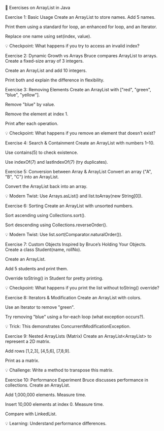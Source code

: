 📝 Exercises on ArrayList in Java

Exercise 1: Basic Usage
Create an ArrayList<String> to store names.
Add 5 names.


Print them using a standard for loop, an enhanced for loop, and an Iterator.


Replace one name using set(index, value).


💡 Checkpoint: What happens if you try to access an invalid index?

Exercise 2: Dynamic Growth vs Arrays
Bruce compares ArrayList to arrays.
Create a fixed-size array of 3 integers.


Create an ArrayList<Integer> and add 10 integers.


Print both and explain the difference in flexibility.



Exercise 3: Removing Elements
Create an ArrayList<String> with ["red", "green", "blue", "yellow"].


Remove "blue" by value.


Remove the element at index 1.


Print after each operation.


💡 Checkpoint: What happens if you remove an element that doesn’t exist?

Exercise 4: Search & Containment
Create an ArrayList<Integer> with numbers 1–10.


Use contains(5) to check existence.


Use indexOf(7) and lastIndexOf(7) (try duplicates).



Exercise 5: Conversion between Array & ArrayList
Convert an array {"A", "B", "C"} into an ArrayList<String>.


Convert the ArrayList back into an array.


💡 Modern Twist: Use Arrays.asList() and list.toArray(new String[0]).

Exercise 6: Sorting
Create an ArrayList<Integer> with unsorted numbers.


Sort ascending using Collections.sort().


Sort descending using Collections.reverseOrder().


💡 Modern Twist: Use list.sort(Comparator.naturalOrder()).

Exercise 7: Custom Objects
Inspired by Bruce’s Holding Your Objects.
Create a class Student(name, rollNo).


Create an ArrayList<Student>.


Add 5 students and print them.


Override toString() in Student for pretty printing.


💡 Checkpoint: What happens if you print the list without toString() override?

Exercise 8: Iterators & Modification
Create an ArrayList<String> with colors.


Use an Iterator to remove "green".


Try removing "blue" using a for-each loop (what exception occurs?).


💡 Trick: This demonstrates ConcurrentModificationException.

Exercise 9: Nested ArrayLists (Matrix)
Create an ArrayList<ArrayList<Integer>> to represent a 2D matrix.


Add rows [1,2,3], [4,5,6], [7,8,9].


Print as a matrix.


💡 Challenge: Write a method to transpose this matrix.

Exercise 10: Performance Experiment
Bruce discusses performance in collections.
Create an ArrayList<Integer>.


Add 1,000,000 elements. Measure time.


Insert 10,000 elements at index 0. Measure time.


Compare with LinkedList.


💡 Learning: Understand performance differences.

